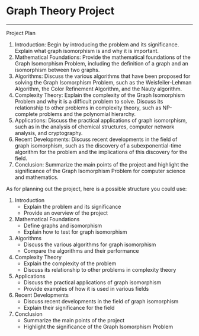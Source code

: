 # Graph Theory Project
***
Project Plan
1. Introduction: Begin by introducing the problem and its significance. Explain what graph isomorphism is and why it is important.
2. Mathematical Foundations: Provide the mathematical foundations of the Graph Isomorphism Problem, including the definition of a graph and an isomorphism between two graphs.
3. Algorithms: Discuss the various algorithms that have been proposed for solving the Graph Isomorphism Problem, such as the Weisfeiler-Lehman Algorithm, the Color Refinement Algorithm, and the Nauty algorithm.
4. Complexity Theory: Explain the complexity of the Graph Isomorphism Problem and why it is a difficult problem to solve. Discuss its relationship to other problems in complexity theory, such as NP-complete problems and the polynomial hierarchy.
5. Applications: Discuss the practical applications of graph isomorphism, such as in the analysis of chemical structures, computer network analysis, and cryptography.
6. Recent Developments: Discuss recent developments in the field of graph isomorphism, such as the discovery of a subexponential-time algorithm for the problem and the implications of this discovery for the field.
7. Conclusion: Summarize the main points of the project and highlight the significance of the Graph Isomorphism Problem for computer science and mathematics.

As for planning out the project, here is a possible structure you could use:

1. Introduction
    - Explain the problem and its significance
    - Provide an overview of the project
2. Mathematical Foundations
    - Define graphs and isomorphism
    - Explain how to test for graph isomorphism
3. Algorithms
    - Discuss the various algorithms for graph isomorphism
    - Compare the algorithms and their performance
4. Complexity Theory
    - Explain the complexity of the problem
    - Discuss its relationship to other problems in complexity theory
5. Applications
    - Discuss the practical applications of graph isomorphism
    - Provide examples of how it is used in various fields
6. Recent Developments
    - Discuss recent developments in the field of graph isomorphism
    - Explain their significance for the field
7. Conclusion
    - Summarize the main points of the project
    - Highlight the significance of the Graph Isomorphism Problem